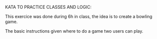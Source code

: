KATA TO PRACTICE CLASSES AND LOGIC:

This exercice was done during 6h in class, the idea is to create a bowling game.

The basic instructions given where to do a game two users can play.